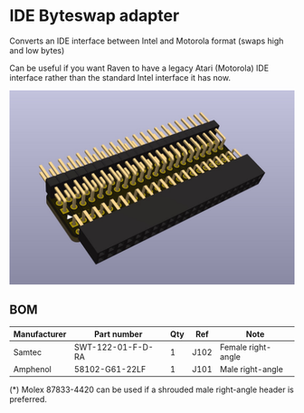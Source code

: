 
# IDE Byteswap adapter

Converts an IDE interface between Intel and Motorola format (swaps high and low bytes)

Can be useful if you want Raven to have a legacy Atari (Motorola) IDE interface rather than the standard Intel interface it has now.

![Alt text](ideswap.png?raw=true "")

## BOM

| Manufacturer  | Part number       | Qty | Ref    | Note               |
|---------------|-------------------|-----|--------|--------------------|
| Samtec        | SWT-122-01-F-D-RA | 1   | J102   | Female right-angle |
| Amphenol      | 58102-G61-22LF    | 1   | J101   | Male right-angle   |

(*) Molex 87833-4420 can be used if a shrouded male right-angle header is preferred.



